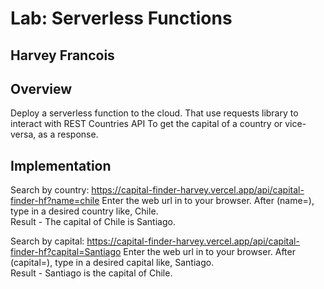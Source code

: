 # Lab: Serverless Functions
## Harvey Francois

## Overview
Deploy a serverless function to the cloud. That use requests library to interact with REST Countries API
To get the capital of a country or vice-versa, as a response.

## Implementation

Search by country:
https://capital-finder-harvey.vercel.app/api/capital-finder-hf?name=chile
Enter the web url in to your browser. After (name=), type in a desired country like, Chile.  
Result - The capital of Chile is Santiago.

Search by capital:
https://capital-finder-harvey.vercel.app/api/capital-finder-hf?capital=Santiago
Enter the web url in to your browser. After (capital=), type in a desired capital like, Santiago.  
Result - Santiago is the capital of Chile.